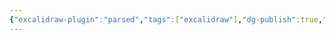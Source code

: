 ```yaml
---
{"excalidraw-plugin":"parsed","tags":["excalidraw"],"dg-publish":true,"permalink":"/Excalidraw/Drawing 2024-09-01 19.52.59.excalidraw/","dgPassFrontmatter":true}
---
```

<style> .container {font-family: sans-serif; text-align: center;} .button-wrapper button {z-index: 1;height: 40px; width: 100px; margin: 10px;padding: 5px;} .excalidraw .App-menu_top .buttonList { display: flex;} .excalidraw-wrapper { height: 800px; margin: 50px; position: relative;} :root[dir="ltr"] .excalidraw .layer-ui__wrapper .zen-mode-transition.App-menu_bottom--transition-left {transform: none;} </style><script src="https://cdn.jsdelivr.net/npm/react@17/umd/react.production.min.js"></script><script src="https://cdn.jsdelivr.net/npm/react-dom@17/umd/react-dom.production.min.js"></script><script type="text/javascript" src="https://cdn.jsdelivr.net/npm/@excalidraw/excalidraw@0/dist/excalidraw.production.min.js"></script><div id="Drawing_2024-09-01_1952.59.excalidraw.md"></div><script>(function(){const InitialData={"type":"excalidraw","version":2,"source":"https://github.com/zsviczian/obsidian-excalidraw-plugin/releases/tag/2.4.2","elements":[{"id":"BtyurC2Z","type":"embeddable","x":-431.113525390625,"y":-279.2118835449219,"width":500,"height":500,"angle":0,"strokeColor":"transparent","backgroundColor":"transparent","fillStyle":"hachure","strokeWidth":1,"strokeStyle":"solid","roughness":1,"opacity":100,"roundness":null,"seed":58858,"version":28,"versionNonce":1892332410,"updated":1726031378796,"isDeleted":false,"groupIds":[],"boundElements":[{"id":"CU7r22K_JWbOQijqXiInn","type":"arrow"}],"link":"[[民总袋熊]]","locked":false,"scale":[1,1],"customData":{"mdProps":{"useObsidianDefaults":false,"backgroundMatchCanvas":false,"backgroundMatchElement":true,"backgroundColor":"#fff","backgroundOpacity":60,"borderMatchElement":true,"borderColor":"#fff","borderOpacity":0,"filenameVisible":false}},"index":"a0"},{"id":"xxiChmj1","type":"embeddable","x":183.79620361328125,"y":-192.30654907226562,"width":500,"height":500,"angle":0,"strokeColor":"transparent","backgroundColor":"transparent","fillStyle":"hachure","strokeWidth":1,"strokeStyle":"solid","roughness":1,"opacity":100,"roundness":null,"seed":42188,"version":28,"versionNonce":1086037242,"updated":1726031378796,"isDeleted":false,"groupIds":[],"boundElements":[{"id":"CU7r22K_JWbOQijqXiInn","type":"arrow"}],"link":"[[权利]]","locked":false,"scale":[1,1],"customData":{"mdProps":{"useObsidianDefaults":false,"backgroundMatchCanvas":false,"backgroundMatchElement":true,"backgroundColor":"#fff","backgroundOpacity":60,"borderMatchElement":true,"borderColor":"#fff","borderOpacity":0,"filenameVisible":false}},"index":"a1"},{"id":"CU7r22K_JWbOQijqXiInn","type":"arrow","x":79.06607055664062,"y":-47.395111083984375,"width":95.6688232421875,"height":99.32034301757812,"angle":0,"strokeColor":"#1e1e1e","backgroundColor":"transparent","fillStyle":"solid","strokeWidth":2,"strokeStyle":"solid","roughness":1,"opacity":100,"groupIds":[],"frameId":null,"index":"a2","roundness":{"type":2},"seed":1786928294,"version":50,"versionNonce":987378746,"isDeleted":false,"boundElements":null,"updated":1726031378796,"link":null,"locked":false,"points":[[0,0],[95.6688232421875,99.32034301757812]],"lastCommittedPoint":null,"startBinding":{"elementId":"BtyurC2Z","focus":-0.5657892738578347,"gap":10.179595947265625,"fixedPoint":null},"endBinding":{"elementId":"xxiChmj1","focus":-0.5165049917991718,"gap":9.061309814453125,"fixedPoint":null},"startArrowhead":null,"endArrowhead":"arrow","elbowed":false}],"appState":{"theme":"light","viewBackgroundColor":"#ffffff","currentItemStrokeColor":"#1e1e1e","currentItemBackgroundColor":"transparent","currentItemFillStyle":"solid","currentItemStrokeWidth":2,"currentItemStrokeStyle":"solid","currentItemRoughness":1,"currentItemOpacity":100,"currentItemFontFamily":5,"currentItemFontSize":20,"currentItemTextAlign":"left","currentItemStartArrowhead":null,"currentItemEndArrowhead":"arrow","currentItemArrowType":"round","scrollX":430.35015869140625,"scrollY":354.9983825683594,"zoom":{"value":1},"currentItemRoundness":"round","gridSize":null,"gridStep":5,"gridModeEnabled":false,"gridColor":{"Bold":"#C9C9C9","Regular":"#EDEDED"},"currentStrokeOptions":null,"frameRendering":{"enabled":true,"clip":true,"name":true,"outline":true},"objectsSnapModeEnabled":false,"activeTool":{"type":"selection","customType":null,"locked":false,"lastActiveTool":null}},"files":{}};InitialData.scrollToContent=true;App=()=>{const e=React.useRef(null),t=React.useRef(null),[n,i]=React.useState({width:void 0,height:void 0});return React.useEffect(()=>{i({width:t.current.getBoundingClientRect().width,height:t.current.getBoundingClientRect().height});const e=()=>{i({width:t.current.getBoundingClientRect().width,height:t.current.getBoundingClientRect().height})};return window.addEventListener("resize",e),()=>window.removeEventListener("resize",e)},[t]),React.createElement(React.Fragment,null,React.createElement("div",{className:"excalidraw-wrapper",ref:t},React.createElement(ExcalidrawLib.Excalidraw,{ref:e,width:n.width,height:n.height,initialData:InitialData,viewModeEnabled:!0,zenModeEnabled:!0,gridModeEnabled:!1})))},excalidrawWrapper=document.getElementById("Drawing_2024-09-01_1952.59.excalidraw.md");ReactDOM.render(React.createElement(App),excalidrawWrapper);})();</script>